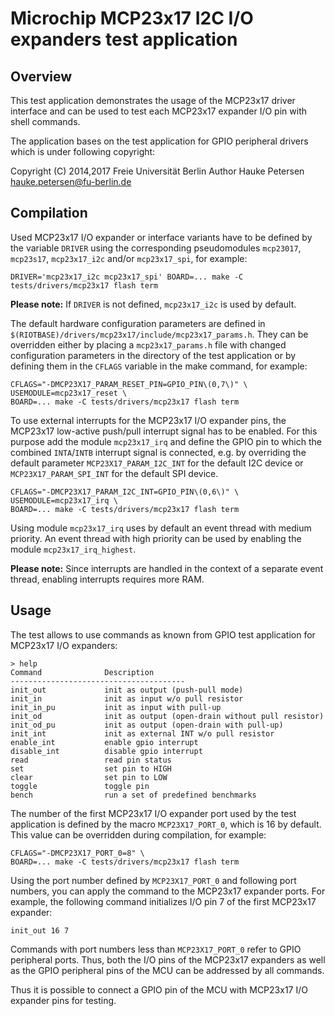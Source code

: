 # Microchip MCP23x17 I2C I/O expanders test application

## Overview

This test application demonstrates the usage of the MCP23x17 driver
interface and can be used to test each MCP23x17 expander I/O pin with shell
commands.

The application bases on the test application for GPIO peripheral drivers
which is under following copyright:

Copyright (C) 2014,2017 Freie Universität Berlin
Author Hauke Petersen <hauke.petersen@fu-berlin.de>

## Compilation

Used MCP23x17 I/O expander or interface variants have to be defined by
the variable `DRIVER` using the corresponding pseudomodules `mcp23017`,
`mcp23s17`, `mcp23x17_i2c` and/or `mcp23x17_spi`, for example:

```
DRIVER='mcp23x17_i2c mcp23x17_spi' BOARD=... make -C tests/drivers/mcp23x17 flash term
```

**Please note:** If `DRIVER` is not defined, `mcp23x17_i2c` is used by default.

The default hardware configuration parameters are defined in
`$(RIOTBASE)/drivers/mcp23x17/include/mcp23x17_params.h`. They can
be overridden either by placing a `mcp23x17_params.h` file with changed
configuration parameters in the directory of the test application or by
defining them in the `CFLAGS` variable in the make command, for example:

```
CFLAGS="-DMCP23X17_PARAM_RESET_PIN=GPIO_PIN\(0,7\)" \
USEMODULE=mcp23x17_reset \
BOARD=... make -C tests/drivers/mcp23x17 flash term
```

To use external interrupts for the MCP23x17 I/O expander pins, the MCP23x17
low-active push/pull interrupt signal has to be enabled. For this purpose
add the module `mcp23x17_irq` and define the GPIO pin to which the
combined `INTA`/`INTB` interrupt signal is connected, e.g. by overriding the
default parameter `MCP23X17_PARAM_I2C_INT` for the default I2C device or
`MCP23X17_PARAM_SPI_INT` for the default SPI device.

```
CFLAGS="-DMCP23X17_PARAM_I2C_INT=GPIO_PIN\(0,6\)" \
USEMODULE=mcp23x17_irq \
BOARD=... make -C tests/drivers/mcp23x17 flash term
```

Using module `mcp23x17_irq` uses by default an event thread with medium
priority. An event thread with high priority can be used by enabling
the module `mcp23x17_irq_highest`.

**Please note:** Since interrupts are handled in the context of a separate event thread,
enabling interrupts requires more RAM.

## Usage

The test allows to use commands as known from GPIO test application for
MCP23x17 I/O expanders:

```
> help
Command              Description
---------------------------------------
init_out             init as output (push-pull mode)
init_in              init as input w/o pull resistor
init_in_pu           init as input with pull-up
init_od              init as output (open-drain without pull resistor)
init_od_pu           init as output (open-drain with pull-up)
init_int             init as external INT w/o pull resistor
enable_int           enable gpio interrupt
disable_int          disable gpio interrupt
read                 read pin status
set                  set pin to HIGH
clear                set pin to LOW
toggle               toggle pin
bench                run a set of predefined benchmarks
```

The number of the first MCP23x17 I/O expander port used by the test
application is defined by the macro `MCP23X17_PORT_0`, which is 16 by
default. This value can be overridden during compilation, for example:

```
CFLAGS="-DMCP23X17_PORT_0=8" \
BOARD=... make -C tests/drivers/mcp23x17 flash term
```

Using the port number defined by `MCP23X17_PORT_0` and following port
numbers, you can apply the command to the MCP23x17 expander ports. For
example, the following command initializes I/O pin 7 of the first MCP23x17
expander:

```
init_out 16 7
```

Commands with port numbers less than `MCP23X17_PORT_0` refer to GPIO
peripheral ports. Thus, both the I/O pins of the MCP23x17 expanders as well
as the GPIO peripheral pins of the MCU can be addressed by all commands.

Thus it is possible to connect a GPIO pin of the MCU with MCP23x17
I/O expander pins for testing.
